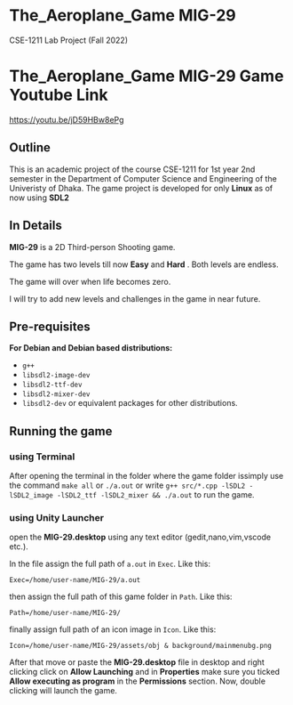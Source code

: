 # The_Aeroplane_Game MIG-29

CSE-1211 Lab Project (Fall 2022)


# The_Aeroplane_Game MIG-29 Game Youtube Link
https://youtu.be/jD59HBw8ePg


## Outline
This is an academic project of the course CSE-1211 for 1st year 2nd semester in the Department of Computer Science and Engineering of the Univeristy of Dhaka. The game project is developed for only **Linux** as of now using **SDL2**

## In Details
**MIG-29** is a 2D Third-person Shooting game. 

The game has two levels till now **Easy** and **Hard** . Both levels are endless. 


The game will over when life becomes zero.

I will try to add new levels and challenges in the game in near future.

## Pre-requisites
**For Debian and Debian based distributions:**
* ```g++```
* ```libsdl2-image-dev``` 
* ```libsdl2-ttf-dev```
* ```libsdl2-mixer-dev```
* ```libsdl2-dev``` 
or equivalent packages for other distributions.

## Running the game

### using Terminal
After opening the terminal in the folder where the game folder issimply use the command `make all` or `./a.out` or 
write 
```g++ src/*.cpp -lSDL2 -lSDL2_image -lSDL2_ttf -lSDL2_mixer && ./a.out```
to run the game.

### using Unity Launcher
open the **MIG-29.desktop** using any text editor (gedit,nano,vim,vscode etc.).

In the file assign the full path of `a.out` in `Exec`. 
Like this:

```Exec=/home/user-name/MIG-29/a.out```

then assign the full path of this game folder in `Path`. 
Like this:

```Path=/home/user-name/MIG-29/```

finally assign full path of an icon image in `Icon`. 
Like this:

```Icon=/home/user-name/MIG-29/assets/obj & background/mainmenubg.png```

After that move or paste the **MIG-29.desktop** file in desktop and right clicking click on **Allow Launching**
and in **Properties** make sure you ticked **Allow executing as program** in the **Permissions** section.
Now, double clicking will launch the game. 


